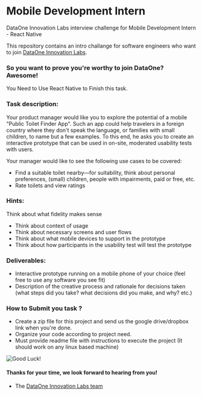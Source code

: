 # Mobile Development Intern 

DataOne Innovation Labs interview challenge for Mobile Development Intern - React Native  

This repository contains an intro challange for software engineers who want to join [DataOne Innovation Labs](http://dataone.io).

### So you want to prove you're worthy to join DataOne? Awesome!

You Need to Use React Native to Finish this task.

### Task description:

Your product manager would like you to explore the potential of a 
mobile "Public Toilet Finder App". Such an app could help travelers 
in a foreign country where they don't speak the language, or families with small children, 
to name but a few examples. To this end, he asks you to create an interactive prototype 
that can be used in on-site, moderated usability tests with users. 

Your manager would like to see the following use cases to be covered:

 - Find a suitable toilet nearby—for suitability, think about personal preferences, (small) children, people with impairments, paid or free,  etc.
 - Rate toilets and view ratings

 ### Hints:

Think about what fidelity makes sense

  -  Think about context of usage
  -  Think about necessary screens and user flows
  -  Think about what mobile devices to support in the prototype
  -  Think about how participants in the usability test will test the prototype

### Deliverables:

  -  Interactive prototype running on a mobile phone of your choice (feel free to use any software you see fit)
  -  Description of the creative process and rationale for decisions taken (what steps did you take? what decisions did you make, and why? etc.)

### How to Submit you task ?

- Create a zip file for this project and send us the google drive/dropbox link when you're done. 
- Organize your code according to project need.
- Must provide readme file with instructions to execute the project (It should work on any linux based machine) 

![Good Luck!](http://i.imgur.com/DHxjAeQ.jpg)


#### Thanks for your time, we look forward to hearing from you!
- The [DataOne Innovation Labs team](https://dataone.io)
